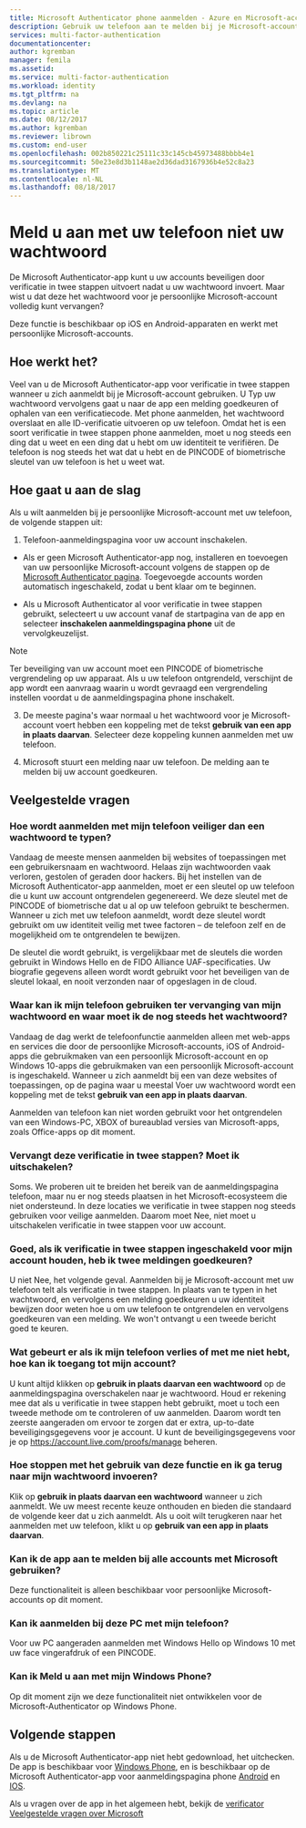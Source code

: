 ```yaml
---
title: Microsoft Authenticator phone aanmelden - Azure en Microsoft-accounts | Microsoft Docs
description: Gebruik uw telefoon aan te melden bij je Microsoft-account in plaats van uw wachtwoord te typen. Dit artikel worden veelgestelde vragen beantwoord over deze functie.
services: multi-factor-authentication
documentationcenter: 
author: kgremban
manager: femila
ms.assetid: 
ms.service: multi-factor-authentication
ms.workload: identity
ms.tgt_pltfrm: na
ms.devlang: na
ms.topic: article
ms.date: 08/12/2017
ms.author: kgremban
ms.reviewer: librown
ms.custom: end-user
ms.openlocfilehash: 002b850221c25111c33c145cb45973488bbbb4e1
ms.sourcegitcommit: 50e23e8d3b1148ae2d36dad3167936b4e52c8a23
ms.translationtype: MT
ms.contentlocale: nl-NL
ms.lasthandoff: 08/18/2017
---
```

# <a name="sign-in-with-your-phone-not-your-password"></a>Meld u aan met uw telefoon niet uw wachtwoord

De Microsoft Authenticator-app kunt u uw accounts beveiligen door verificatie in twee stappen uitvoert nadat u uw wachtwoord invoert. Maar wist u dat deze het wachtwoord voor je persoonlijke Microsoft-account volledig kunt vervangen? 

Deze functie is beschikbaar op iOS en Android-apparaten en werkt met persoonlijke Microsoft-accounts. 

## <a name="how-it-works"></a>Hoe werkt het?

Veel van u de Microsoft Authenticator-app voor verificatie in twee stappen wanneer u zich aanmeldt bij je Microsoft-account gebruiken. U Typ uw wachtwoord vervolgens gaat u naar de app een melding goedkeuren of ophalen van een verificatiecode. Met phone aanmelden, het wachtwoord overslaat en alle ID-verificatie uitvoeren op uw telefoon. Omdat het is een soort verificatie in twee stappen phone aanmelden, moet u nog steeds een ding dat u weet en een ding dat u hebt om uw identiteit te verifiëren. De telefoon is nog steeds het wat dat u hebt en de PINCODE of biometrische sleutel van uw telefoon is het u weet wat. 

## <a name="how-to-get-started"></a>Hoe gaat u aan de slag

Als u wilt aanmelden bij je persoonlijke Microsoft-account met uw telefoon, de volgende stappen uit: 

1. Telefoon-aanmeldingspagina voor uw account inschakelen. 

  - Als er geen Microsoft Authenticator-app nog, installeren en toevoegen van uw persoonlijke Microsoft-account volgens de stappen op de [Microsoft Authenticator pagina](microsoft-authenticator-app-how-to.md). Toegevoegde accounts worden automatisch ingeschakeld, zodat u bent klaar om te beginnen.

  - Als u Microsoft Authenticator al voor verificatie in twee stappen gebruikt, selecteert u uw account vanaf de startpagina van de app en selecteer **inschakelen aanmeldingspagina phone** uit de vervolgkeuzelijst.

  >[!NOTE] 
  >Ter beveiliging van uw account moet een PINCODE of biometrische vergrendeling op uw apparaat. Als u uw telefoon ontgrendeld, verschijnt de app wordt een aanvraag waarin u wordt gevraagd een vergrendeling instellen voordat u de aanmeldingspagina phone inschakelt. 

3. De meeste pagina's waar normaal u het wachtwoord voor je Microsoft-account voert hebben een koppeling met de tekst **gebruik van een app in plaats daarvan**. Selecteer deze koppeling kunnen aanmelden met uw telefoon. 

4. Microsoft stuurt een melding naar uw telefoon. De melding aan te melden bij uw account goedkeuren.   

## <a name="faq"></a>Veelgestelde vragen 

### <a name="how-is-signing-in-with-my-phone-more-secure-than-typing-a-password"></a>Hoe wordt aanmelden met mijn telefoon veiliger dan een wachtwoord te typen?  

Vandaag de meeste mensen aanmelden bij websites of toepassingen met een gebruikersnaam en wachtwoord.  Helaas zijn wachtwoorden vaak verloren, gestolen of geraden door hackers. Bij het instellen van de Microsoft Authenticator-app aanmelden, moet er een sleutel op uw telefoon die u kunt uw account ontgrendelen gegenereerd. We deze sleutel met de PINCODE of biometrische dat u al op uw telefoon gebruikt te beschermen.  Wanneer u zich met uw telefoon aanmeldt, wordt deze sleutel wordt gebruikt om uw identiteit veilig met twee factoren – de telefoon zelf en de mogelijkheid om te ontgrendelen te bewijzen. 

De sleutel die wordt gebruikt, is vergelijkbaar met de sleutels die worden gebruikt in Windows Hello en de FIDO Alliance UAF-specificaties. Uw biografie gegevens alleen wordt wordt gebruikt voor het beveiligen van de sleutel lokaal, en nooit verzonden naar of opgeslagen in de cloud. 
 
### <a name="where-can-i-use-my-phone-to-replace-my-password-and-where-would-i-still-need-the-password"></a>Waar kan ik mijn telefoon gebruiken ter vervanging van mijn wachtwoord en waar moet ik de nog steeds het wachtwoord?  

Vandaag de dag werkt de telefoonfunctie aanmelden alleen met web-apps en services die door de persoonlijke Microsoft-accounts, iOS of Android-apps die gebruikmaken van een persoonlijk Microsoft-account en op Windows 10-apps die gebruikmaken van een persoonlijk Microsoft-account is ingeschakeld. Wanneer u zich aanmeldt bij een van deze websites of toepassingen, op de pagina waar u meestal Voer uw wachtwoord wordt een koppeling met de tekst **gebruik van een app in plaats daarvan**. 

Aanmelden van telefoon kan niet worden gebruikt voor het ontgrendelen van een Windows-PC, XBOX of bureaublad versies van Microsoft-apps, zoals Office-apps op dit moment. 
 
### <a name="does-this-replace-two-step-verification-should-i-turn-it-off"></a>Vervangt deze verificatie in twee stappen? Moet ik uitschakelen?   

Soms. We proberen uit te breiden het bereik van de aanmeldingspagina telefoon, maar nu er nog steeds plaatsen in het Microsoft-ecosysteem die niet ondersteund. In deze locaties we verificatie in twee stappen nog steeds gebruiken voor veilige aanmelden. Daarom moet Nee, niet moet u uitschakelen verificatie in twee stappen voor uw account. 
 
### <a name="okay-if-i-keep-two-step-verification-turned-on-for-my-account-do-i-have-to-approve-two-notifications"></a>Goed, als ik verificatie in twee stappen ingeschakeld voor mijn account houden, heb ik twee meldingen goedkeuren?

U niet Nee, het volgende geval. Aanmelden bij je Microsoft-account met uw telefoon telt als verificatie in twee stappen. In plaats van te typen in het wachtwoord, en vervolgens een melding goedkeuren u uw identiteit bewijzen door weten hoe u om uw telefoon te ontgrendelen en vervolgens goedkeuren van een melding. We won't ontvangt u een tweede bericht goed te keuren.

### <a name="what-if-i-lose-my-phone-or-dont-have-it-with-me-how-can-i-access-my-account"></a>Wat gebeurt er als ik mijn telefoon verlies of met me niet hebt, hoe kan ik toegang tot mijn account?  

U kunt altijd klikken op **gebruik in plaats daarvan een wachtwoord** op de aanmeldingspagina overschakelen naar je wachtwoord. Houd er rekening mee dat als u verificatie in twee stappen hebt gebruikt, moet u toch een tweede methode om te controleren of uw aanmelden. Daarom wordt ten zeerste aangeraden om ervoor te zorgen dat er extra, up-to-date beveiligingsgegevens voor je account. U kunt de beveiligingsgegevens voor je op https://account.live.com/proofs/manage beheren. 
 
### <a name="how-do-i-stop-using-this-feature-and-go-back-to-entering-my-password"></a>Hoe stoppen met het gebruik van deze functie en ik ga terug naar mijn wachtwoord invoeren?

Klik op **gebruik in plaats daarvan een wachtwoord** wanneer u zich aanmeldt. We uw meest recente keuze onthouden en bieden die standaard de volgende keer dat u zich aanmeldt. Als u ooit wilt terugkeren naar het aanmelden met uw telefoon, klikt u op **gebruik van een app in plaats daarvan**. 
 
### <a name="can-i-use-the-app-to-sign-in-to-all-my-accounts-with-microsoft"></a>Kan ik de app aan te melden bij alle accounts met Microsoft gebruiken?   
Deze functionaliteit is alleen beschikbaar voor persoonlijke Microsoft-accounts op dit moment. 
 
### <a name="can-i-sign-into-my-pc-with-my-phone"></a>Kan ik aanmelden bij deze PC met mijn telefoon?  
Voor uw PC aangeraden aanmelden met Windows Hello op Windows 10 met uw face vingerafdruk of een PINCODE.   
 
### <a name="can-i-sign-in-with-my-windows-phone"></a>Kan ik Meld u aan met mijn Windows Phone?  
Op dit moment zijn we deze functionaliteit niet ontwikkelen voor de Microsoft-Authenticator op Windows Phone. 

## <a name="next-steps"></a>Volgende stappen
Als u de Microsoft Authenticator-app niet hebt gedownload, het uitchecken. De app is beschikbaar voor [Windows Phone](http://go.microsoft.com/fwlink/?Linkid=825071), en is beschikbaar op de Microsoft Authenticator-app voor aanmeldingspagina phone [Android](http://go.microsoft.com/fwlink/?Linkid=825072) en [IOS](http://go.microsoft.com/fwlink/?Linkid=825073).

Als u vragen over de app in het algemeen hebt, bekijk de [verificator Veelgestelde vragen over Microsoft](microsoft-authenticator-app-faq.md)
